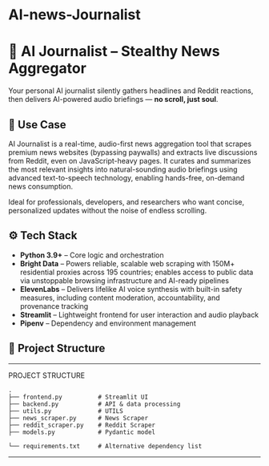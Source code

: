 # AI-news-Journalist
# 🤖 AI Journalist – Stealthy News Aggregator

Your personal AI journalist silently gathers headlines and Reddit reactions, then delivers AI-powered audio briefings — **no scroll, just soul**.

## 🌟 Use Case

AI Journalist is a real-time, audio-first news aggregation tool that scrapes premium news websites (bypassing paywalls) and extracts live discussions from Reddit, even on JavaScript-heavy pages. It curates and summarizes the most relevant insights into natural-sounding audio briefings using advanced text-to-speech technology, enabling hands-free, on-demand news consumption.

Ideal for professionals, developers, and researchers who want concise, personalized updates without the noise of endless scrolling.

## ⚙️ Tech Stack

- **Python 3.9+** – Core logic and orchestration
- **Bright Data** – Powers reliable, scalable web scraping with 150M+ residential proxies across 195 countries; enables access to public data via unstoppable browsing infrastructure and AI-ready pipelines
- **ElevenLabs** – Delivers lifelike AI voice synthesis with built-in safety measures, including content moderation, accountability, and provenance tracking
- **Streamlit** – Lightweight frontend for user interaction and audio playback
- **Pipenv** – Dependency and environment management

## 📁 Project Structure
---
PROJECT STRUCTURE
```
.
├── frontend.py          # Streamlit UI
├── backend.py           # API & data processing  
├── utils.py             # UTILS  
├── news_scraper.py      # News Scraper  
├── reddit_scraper.py    # Reddit Scraper  
├── models.py            # Pydantic model

└── requirements.txt     # Alternative dependency list
```

---
